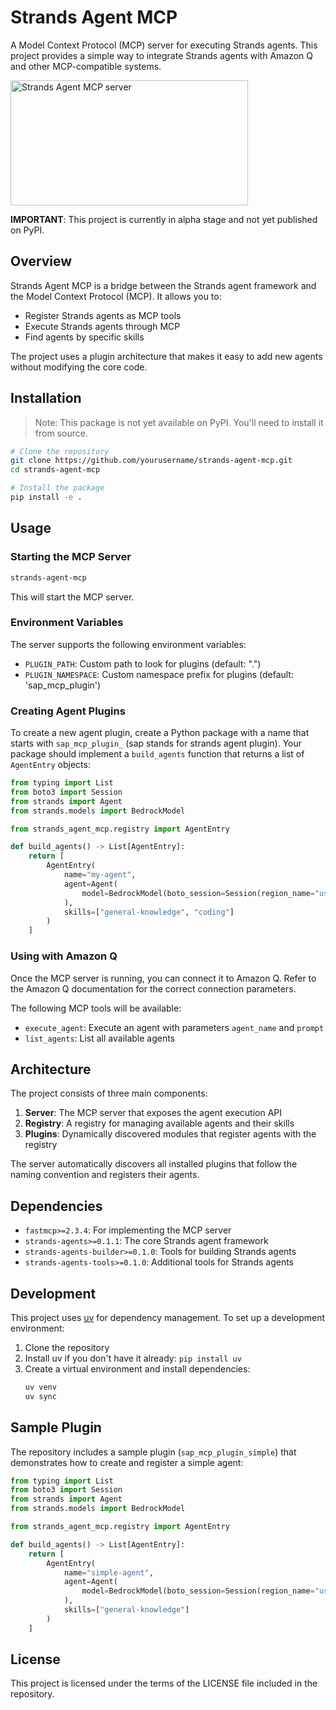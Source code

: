 # Strands Agent MCP

A Model Context Protocol (MCP) server for executing Strands agents. This project provides a simple way to integrate Strands agents with Amazon Q and other MCP-compatible systems.

<a href="https://glama.ai/mcp/servers/@imgaray/strands-agents-mcp">
  <img width="380" height="200" src="https://glama.ai/mcp/servers/@imgaray/strands-agents-mcp/badge" alt="Strands Agent MCP server" />
</a>

**IMPORTANT**: This project is currently in alpha stage and not yet published on PyPI.

## Overview

Strands Agent MCP is a bridge between the Strands agent framework and the Model Context Protocol (MCP). It allows you to:

- Register Strands agents as MCP tools
- Execute Strands agents through MCP
- Find agents by specific skills

The project uses a plugin architecture that makes it easy to add new agents without modifying the core code.

## Installation

> Note: This package is not yet available on PyPI. You'll need to install it from source.

```bash
# Clone the repository
git clone https://github.com/yourusername/strands-agent-mcp.git
cd strands-agent-mcp

# Install the package
pip install -e .
```

## Usage

### Starting the MCP Server

```bash
strands-agent-mcp
```

This will start the MCP server.

### Environment Variables

The server supports the following environment variables:

- `PLUGIN_PATH`: Custom path to look for plugins (default: ".")
- `PLUGIN_NAMESPACE`: Custom namespace prefix for plugins (default: 'sap_mcp_plugin')

### Creating Agent Plugins

To create a new agent plugin, create a Python package with a name that starts with `sap_mcp_plugin_` (sap stands for strands agent plugin). Your package should implement a `build_agents` function that returns a list of `AgentEntry` objects:

```python
from typing import List
from boto3 import Session
from strands import Agent
from strands.models import BedrockModel

from strands_agent_mcp.registry import AgentEntry

def build_agents() -> List[AgentEntry]:
    return [
        AgentEntry(
            name="my-agent",
            agent=Agent(
                model=BedrockModel(boto_session=Session(region_name="us-west-2"))
            ),
            skills=["general-knowledge", "coding"]
        )
    ]
```

### Using with Amazon Q

Once the MCP server is running, you can connect it to Amazon Q. Refer to the Amazon Q documentation for the correct connection parameters.

The following MCP tools will be available:

- `execute_agent`: Execute an agent with parameters `agent_name` and `prompt`
- `list_agents`: List all available agents

## Architecture

The project consists of three main components:

1. **Server**: The MCP server that exposes the agent execution API
2. **Registry**: A registry for managing available agents and their skills
3. **Plugins**: Dynamically discovered modules that register agents with the registry

The server automatically discovers all installed plugins that follow the naming convention and registers their agents.

## Dependencies

- `fastmcp>=2.3.4`: For implementing the MCP server
- `strands-agents>=0.1.1`: The core Strands agent framework
- `strands-agents-builder>=0.1.0`: Tools for building Strands agents
- `strands-agents-tools>=0.1.0`: Additional tools for Strands agents

## Development

This project uses [uv](https://github.com/astral-sh/uv) for dependency management. To set up a development environment:

1. Clone the repository
2. Install uv if you don't have it already: `pip install uv`
3. Create a virtual environment and install dependencies:
   ```bash
   uv venv
   uv sync
   ```

## Sample Plugin

The repository includes a sample plugin (`sap_mcp_plugin_simple`) that demonstrates how to create and register a simple agent:

```python
from typing import List
from boto3 import Session
from strands import Agent
from strands.models import BedrockModel

from strands_agent_mcp.registry import AgentEntry

def build_agents() -> List[AgentEntry]:
    return [
        AgentEntry(
            name="simple-agent",
            agent=Agent(
                model=BedrockModel(boto_session=Session(region_name="us-west-2"))
            ),
            skills=["general-knowledge"]
        )
    ]
```

## License

This project is licensed under the terms of the LICENSE file included in the repository.
